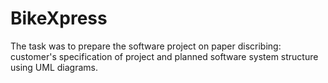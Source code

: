 # BikeXpress
The task was to prepare the software project on paper discribing: customer's specification of project and planned software system structure using UML diagrams.
